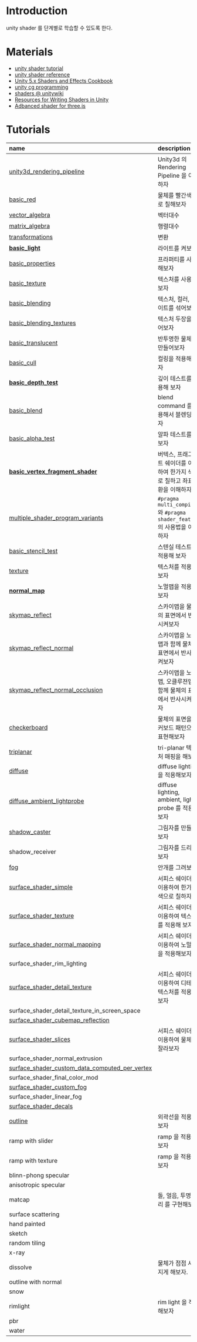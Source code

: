 ﻿# Introduction

unity shader 를 단계별로 학습할 수 있도록 한다.

# Materials

* [unity shader tutorial](https://docs.unity3d.com/Manual/Shaders.html)
* [unity shader reference](https://docs.unity3d.com/Manual/SL-Reference.html)
* [Unity 5.x Shaders and Effects Cookbook](https://books.google.co.kr/books?id=-llLDAAAQBAJ&printsec=frontcover&dq=unity3d+5.x+shader+cook+book&hl=ko&sa=X&redir_esc=y#v=onepage&q=unity3d%205.x%20shader%20cook%20book&f=false)
* [unity cg programming](https://en.wikibooks.org/wiki/Cg_Programming/Unity)
* [shaders @ unitywiki](http://wiki.unity3d.com/index.php/Shaders)
* [Resources for Writing Shaders in Unity](https://github.com/VoxelBoy/Resources-for-Writing-Shaders-in-Unity)
* [Adbanced shader for three.js](https://github.com/lo-th/Shader.lab)

# Tutorials

| name | description |
|:-----|:------------|
| [unity3d_rendering_pipeline](/unity3d_rendering_pipeline.md) | Unity3d 의 Rendering Pipeline 을 이해하자 |
| [basic_red](/Assets/Tutorials/basic_red/basic_red.md) | 물체를 빨간색으로 칠해보자 |
| [vector_algebra](/Assets/Tutorials/vector_algebra/vector_algebra.md) | 벡터대수 |
| [matrix_algebra](/Assets/Tutorials/matrix_algebra/matrix_algebra.md) | 행렬대수 |
| [transformations](/Assets/Tutorials/transformations/transformations.md) | 변환 |
| [**basic_light**](/Assets/Tutorials/basic_light/basic_light.md) | 라이트를 켜보자 |
| [basic_properties](/Assets/Tutorials/basic_properties/basic_properties.md) | 프라퍼티를 사용해보자 |
| [basic_texture](/Assets/Tutorials/basic_texture/basic_texture.md) | 텍스처를 사용해보자 |
| [basic_blending](/Assets/Tutorials/basic_blending/basic_blending.md) | 텍스처, 컬러, 라이트를 섞어보자 |
| [basic_blending_textures](/Assets/Tutorials/basic_blending_textures/basic_blending_textures.md) | 텍스처 두장을 섞어보자 |
| [basic_translucent](/Assets/Tutorials/basic_translucent/basic_translucent.md) | 반투명한 물체를 만들어보자 |
| [basic_cull](/Assets/Tutorials/basic_cull/basic_cull.md) | 컬링을 적용해 보자 |
| [**basic_depth_test**](/Assets/Tutorials/basic_depth_test/basic_depth_test.md) | 깊이 테스트를 적용해 보자 |
| [basic_blend](/Assets/Tutorials/basic_blend/basic_blend.md) | blend command 를 사용해서 블렌딩 하자 |
| [basic_alpha_test](/Assets/Tutorials/basic_alpha_test/basic_alpha_test.md) | 알파 테스트를 해보자 |
| [**basic_vertex_fragment_shader**](/Assets/Tutorials/basic_vertex_fragment_shader/basic_vertex_fragment_shader.md) | 버텍스, 프래그먼트 쉐이더를 이용하여 한가지 색으로 칠하고 좌표변환을 이해하자 |
| [multiple_shader_program_variants](/Assets/Tutorials/multiple_shader_program_variants/multiple_shader_program_variants.md) | `#pragma multi_compile` 와 `#pragma shader_feature` 의 사용법을 이해하자 |
| [basic_stencil_test](/Assets/Tutorials/basic_stencil_test/basic_stencil_test.md) | 스텐실 테스트를 적용해 보자 |
| [texture](/Assets/Tutorials/texture/texture.md) | 텍스처를 적용해 보자 |
| [**normal_map**](/Assets/Tutorials/normal_map/normal_map.md) | 노멀맵을 적용해보자 |
| [skymap_reflect](/Assets/Tutorials/skymap_reflect/skymap_reflect.md) | 스카이맵을 물체의 표면에서 반사시켜보자 |
| [skymap_reflect_normal](/Assets/Tutorials/skymap_reflect_normal/skymap_reflect_normal.md) | 스카이맵을 노멀맵과 함께 물체의 표면에서 반사시켜보자 |
| [skymap_reflect_normal_occlusion](/Assets/Tutorials/skymap_reflect_normal_occlusion/skymap_reflect_normal_occlusion.md) | 스카이맵을 노멀맵, 오클루젼맵과 함께 물체의 표면에서 반사시켜보자 |
| [checkerboard](/Assets/Tutorials/checkerboard/checkerboard.md) | 물체의 표면을 체커보드 패턴으로 표현해보자 |
| [triplanar](/Assets/Tutorials/triplanar/triplanar.md) | tri-planar 텍스처 매핑을 해보자 |
| [diffuse](/Assets/Tutorials/diffuse/diffuse.md) | diffuse lighting 을 적용해보자 |
| [diffuse_ambient_lightprobe](/Assets/Tutorials/diffuse_ambient_lightprobe/diffuse_ambient_lightprobe.md) | diffuse lighting, ambient, light probe 를 적용해보자 |
| [shadow_caster](/Assets/Tutorials/shadow_caster/shadow_caster.md) | 그림자를 만들어보자 |
| shadow_receiver | 그림자를 드리워보자 |
| [fog](/Assets/Tutorials/fog/fog.md) | 안개를 그려보자 |
| [surface_shader_simple](/Assets/Tutorials/surface_shader_simple/surface_shader_simple.md) | 서피스 쉐이더를 이용하여 한가지 색으로 칠하자 |
| [surface_shader_texture](/Assets/Tutorials/surface_shader_texture/surface_shader_texture.md) | 서피스 쉐이더를 이용하여 텍스처를 적용해 보자 |
| [surface_shader_normal_mapping](/Assets/Tutorials/surface_shader_normal_mapping/surface_shader_normal_mapping.md) | 서피스 쉐이더를 이용하여 노말맵을 적용해보자 |
| surface_shader_rim_lighting | |
| [surface_shader_detail_texture](/Assets/Tutorials/surface_shader_detail_texture/surface_shader_detail_texture.md) | 서피스 쉐이더를 이용하여 디테일 텍스처를 적용해 보자 |
| surface_shader_detail_texture_in_screen_space | |
| [surface_shader_cubemap_reflection](/Assets/Tutorials/surface_shader_cubemap_reflection/surface_shader_cubemap_reflection.md) | |
| [surface_shader_slices](/Assets/Tutorials/surface_shader_slices/surface_shader_slices.md) | 서피스 쉐이더를 이용하여 물체를 잘라보자 |
| surface_shader_normal_extrusion | |
| [surface_shader_custom_data_computed_per_vertex](/Assets/Tutorials/surface_shader_custom_data_computed_per_vertex/surface_shader_custom_data_computed_per_vertex.md) | |
| surface_shader_final_color_mod | |
| [surface_shader_custom_fog](/Assets/Tutorials/surface_shader_decals/surface_shader_custom_fog.md) | |
| surface_shader_linear_fog | |
| [surface_shader_decals](/Assets/Tutorials/surface_shader_decals/surface_shader_decals.md) | |
| [outline](/Assets/Tutorials/outline/outline.md) | 외곽선을 적용해보자 |
| ramp with slider|  ramp 을 적용해보자 |
| ramp with texture | ramp 을 적용해보자 |
| blinn-phong specular | |
| anisotropic specular |  |
| matcap | 돌, 얼음, 투명, 구리 를 구현해보자 |
| surface scattering | |
| hand painted | |
| sketch | |
| random tiling | |
| x-ray | |
| dissolve | 물체가 점점 사라지게 해보자. | 
| outline with normal | |
| snow | |
| rimlight | rim light 을 적용해보자 |
| pbr |  |
| water |  |
